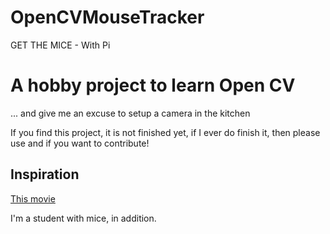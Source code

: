 # OpenCVMouseTracker
GET THE MICE - With Pi


# A hobby project to learn Open CV 
... and give me an excuse to setup a camera in the kitchen

If you find this project, it is not finished yet, if I ever do finish it, then please use and if you want to contribute!

## Inspiration 

[This movie](https://www.imdb.com/title/tt0119715/)

I'm a student with mice, in addition.

